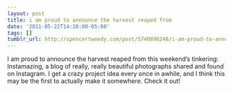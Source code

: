 ```yaml
---
layout: post
title: i am proud to announce the harvest reaped from
date: '2011-05-22T14:28:00-05:00'
tags: []
tumblr_url: http://spencertweedy.com/post/5740896248/i-am-proud-to-announce-the-harvest-reaped-from
---
```

I am proud to announce the harvest reaped from this weekend’s tinkering: Instamazing, a blog of really, really beautiful photographs shared and found on Instagram. I get a crazy project idea every once in awhile, and I think this may be the first to actually make it somewhere. Check it out!
